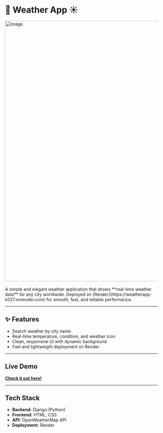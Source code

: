 # 🌻 Weather App ☀️

<img width="1892" height="857" alt="image" src="https://github.com/user-attachments/assets/c22bd47f-37ee-46b4-9d69-3c9411279a85" />


<br>
<br>
A simple and elegant weather application that shows **real-time weather data** for any city worldwide.  
Deployed on [Render](https://weatherapp-k027.onrender.com) for smooth, fast, and reliable performance.

---

## ✨ Features
- Search weather by city name  
- Real-time temperature, condition, and weather icon  
- Clean, responsive UI with dynamic background  
- Fast and lightweight deployment on Render  

---

## Live Demo
[**Check it out here!**](https://weatherapp-k027.onrender.com)

---

## Tech Stack
- **Backend:** Django (Python)  
- **Frontend:** HTML, CSS  
- **API:** OpenWeatherMap API  
- **Deployment:** Render


